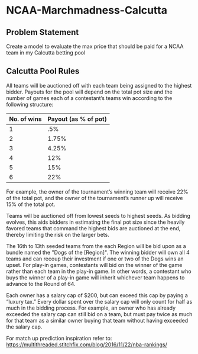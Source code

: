 # NCAA-Marchmadness-Calcutta

## Problem Statement

Create a model to evaluate the max price that should be paid for a NCAA team in my Calcutta betting pool

## Calcutta Pool Rules

All teams will be auctioned off with each team being assigned to the highest bidder. Payouts for the pool will depend on
the total pot size and the number of games each of a contestant’s teams win according to the following structure:

| No. of wins | Payout (as % of pot) |
|-------------|----------------------|
| 1 | .5% |
| 2 | 1.75% |
| 3 | 4.25% |
| 4 | 12% |
| 5 | 15% |
| 6 | 22% |

For example, the owner of the tournament’s winning team will receive 22% of the total pot, and the owner of the
tournament’s runner up will receive 15% of the total pot.

Teams will be auctioned off from lowest seeds to highest seeds. As bidding evolves, this aids bidders in estimating the
final pot size since the heavily favored teams that command the highest bids are auctioned at the end, thereby limiting
the risk on the larger bets.

The 16th to 13th seeded teams from the each Region will be bid upon as a bundle named the &quot;Dogs of the [Region]&quot;.
The winning bidder will own all 4 teams and can recoup their investment if one or two of the Dogs wins an upset.
For play-in games, contestants will bid on the winner of the game rather than each team in the play-in game. In other
words, a contestant who buys the winner of a play-in game will inherit whichever team happens to advance to the
Round of 64.

Each owner has a salary cap of $200, but can exceed this cap by paying a “luxury tax.” Every dollar spent over the salary
cap will only count for half as much in the bidding process. For example, an owner who has already exceeded the salary
cap can still bid on a team, but must pay twice as much for that team as a similar owner buying that team without
having exceeded the salary cap.

For match up prediction inspiration refer to:
https://multithreaded.stitchfix.com/blog/2016/11/22/nba-rankings/
